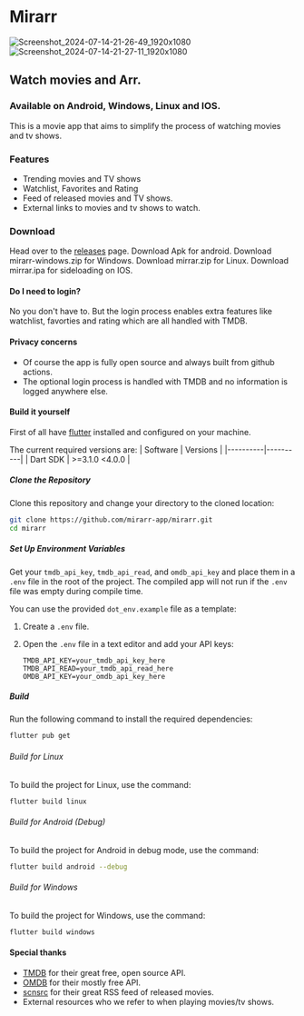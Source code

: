 # Mirarr

![Screenshot_2024-07-14-21-26-49_1920x1080](https://github.com/user-attachments/assets/1a54e640-0972-4fd7-87d2-29eb8780b80e)
![Screenshot_2024-07-14-21-27-11_1920x1080](https://github.com/user-attachments/assets/b9850d12-3c41-4e03-9228-939b3877324a)

## Watch movies and Arr.

### Available on Android, Windows, Linux and IOS.

This is a movie app that aims to simplify the process of watching movies and tv shows.

### Features

- Trending movies and TV shows
- Watchlist, Favorites and Rating
- Feed of released movies and TV shows.
- External links to movies and tv shows to watch.

### Download

Head over to the [releases](https://github.com/mirarr-app/mirarr/releases) page.
Download Apk for android.
Download mirarr-windows.zip for Windows.
Download mirrar.zip for Linux.
Download mirrar.ipa for sideloading on IOS.

#### Do I need to login?

No you don't have to. But the login process enables extra features like watchlist, favorties and rating which are all handled with TMDB.

#### Privacy concerns

- Of course the app is fully open source and always built from github actions.
- The optional login process is handled with TMDB and no information is logged anywhere else.

#### Build it yourself

First of all have [flutter]([https://docs.flutter.dev/get-started/install) installed and configured on your machine.

The current required versions are:
| Software | Versions |
|----------|----------|
| Dart SDK | >=3.1.0 <4.0.0 |

##### Clone the Repository

Clone this repository and change your directory to the cloned location:

```sh
git clone https://github.com/mirarr-app/mirarr.git
cd mirarr
```

##### Set Up Environment Variables

Get your `tmdb_api_key`, `tmdb_api_read`, and `omdb_api_key` and place them in a `.env` file in the root of the project. The compiled app will not run if the `.env` file was empty during compile time.

You can use the provided `dot_env.example` file as a template:

1. Create a `.env` file.

2. Open the `.env` file in a text editor and add your API keys:

   ```env
   TMDB_API_KEY=your_tmdb_api_key_here
   TMDB_API_READ=your_tmdb_api_read_here
   OMDB_API_KEY=your_omdb_api_key_here
   ```

##### Build

Run the following command to install the required dependencies:

```sh
flutter pub get
```

###### Build for Linux

To build the project for Linux, use the command:

```sh
flutter build linux
```

###### Build for Android (Debug)

To build the project for Android in debug mode, use the command:

```sh
flutter build android --debug
```

###### Build for Windows

To build the project for Windows, use the command:

```sh
flutter build windows
```

#### Special thanks

- [TMDB](https://www.themoviedb.org/) for their great free, open source API.
- [OMDB](http://www.omdbapi.com/) for their mostly free API.
- [scnsrc](https://scnsrc.me/) for their great RSS feed of released movies.
- External resources who we refer to when playing movies/tv shows.
